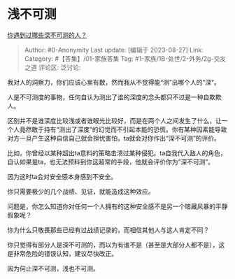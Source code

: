 # 浅不可测
[你遇到过哪些深不可测的人？](https://www.zhihu.com/question/27583188/answer/3182956145)

> Author: #0-Anonymity
> Last update: [编辑于 2023-08-27]
> Link:
> Category: #【答集】/01-家族答集
> Tag: #1-家族/1B-处世/2-外务/2g-交友之道
> 评论区:
> 泛讨论:

我对人的洞察力，你们应该心里有数，然而我从不觉得能“测”出哪个人的“深”。

人是不可测度的事物，任何自认为测出了谁的深度的念头都只不过是一种自欺欺人。

区别并不是谁深度比较浅或者谁眼光比较好，而是在两个人之间发生了什么，让一个人竟然敢于持有“测出了深度”的幻觉而不引起本能的恐慌。你有某种因素能导致对方一旦产生这种自信自己就会担忧害怕，ta就会对你作出“深不可测”的评价。

比如，你曾经以某种超出ta意料的策略击溃过某种侵犯。ta自我代入敌人的角色，自认如果是ta，也无法预料到你这超常的手段，他就会评价你为“深不可测”。

因为这时ta会对安全感本身感到不安全。

你只需要极少的几个战绩、见证，就能造成这种效应。

问题是，你怎么知道你对任何一个人拥有的这种安全感不是另一个暗藏风暴的平静假象呢？

你为什么只敬畏那些已经有过战绩记录的，而相信其他人与这人肯定不同？

你只觉得有部分人是深不可测的，而以为有谁不是（甚至是大部分人都不是），这是非常危险的错误认知，建议尽快改正。

因为何止深不可测，浅也不可测。
